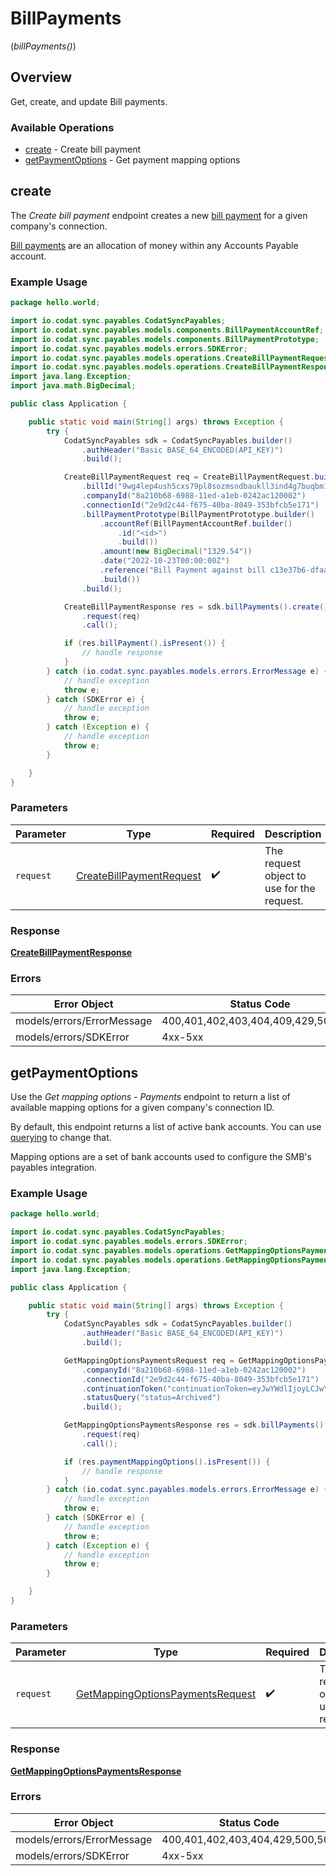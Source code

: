 # BillPayments
(*billPayments()*)

## Overview

Get, create, and update Bill payments.

### Available Operations

* [create](#create) - Create bill payment
* [getPaymentOptions](#getpaymentoptions) - Get payment mapping options

## create

The *Create bill payment* endpoint creates a new [bill payment](https://docs.codat.io/sync-for-payables-api#/schemas/BillPayment) for a given company's connection.

[Bill payments](https://docs.codat.io/sync-for-payables-api#/schemas/BillPayment) are an allocation of money within any Accounts Payable account.

### Example Usage

```java
package hello.world;

import io.codat.sync.payables.CodatSyncPayables;
import io.codat.sync.payables.models.components.BillPaymentAccountRef;
import io.codat.sync.payables.models.components.BillPaymentPrototype;
import io.codat.sync.payables.models.errors.SDKError;
import io.codat.sync.payables.models.operations.CreateBillPaymentRequest;
import io.codat.sync.payables.models.operations.CreateBillPaymentResponse;
import java.lang.Exception;
import java.math.BigDecimal;

public class Application {

    public static void main(String[] args) throws Exception {
        try {
            CodatSyncPayables sdk = CodatSyncPayables.builder()
                .authHeader("Basic BASE_64_ENCODED(API_KEY)")
                .build();

            CreateBillPaymentRequest req = CreateBillPaymentRequest.builder()
                .billId("9wg4lep4ush5cxs79pl8sozmsndbaukll3ind4g7buqbm1h2")
                .companyId("8a210b68-6988-11ed-a1eb-0242ac120002")
                .connectionId("2e9d2c44-f675-40ba-8049-353bfcb5e171")
                .billPaymentPrototype(BillPaymentPrototype.builder()
                    .accountRef(BillPaymentAccountRef.builder()
                        .id("<id>")
                        .build())
                    .amount(new BigDecimal("1329.54"))
                    .date("2022-10-23T00:00:00Z")
                    .reference("Bill Payment against bill c13e37b6-dfaa-4894-b3be-9fe97bda9f44")
                    .build())
                .build();

            CreateBillPaymentResponse res = sdk.billPayments().create()
                .request(req)
                .call();

            if (res.billPayment().isPresent()) {
                // handle response
            }
        } catch (io.codat.sync.payables.models.errors.ErrorMessage e) {
            // handle exception
            throw e;
        } catch (SDKError e) {
            // handle exception
            throw e;
        } catch (Exception e) {
            // handle exception
            throw e;
        }

    }
}
```

### Parameters

| Parameter                                                                       | Type                                                                            | Required                                                                        | Description                                                                     |
| ------------------------------------------------------------------------------- | ------------------------------------------------------------------------------- | ------------------------------------------------------------------------------- | ------------------------------------------------------------------------------- |
| `request`                                                                       | [CreateBillPaymentRequest](../../models/operations/CreateBillPaymentRequest.md) | :heavy_check_mark:                                                              | The request object to use for the request.                                      |

### Response

**[CreateBillPaymentResponse](../../models/operations/CreateBillPaymentResponse.md)**

### Errors

| Error Object                        | Status Code                         | Content Type                        |
| ----------------------------------- | ----------------------------------- | ----------------------------------- |
| models/errors/ErrorMessage          | 400,401,402,403,404,409,429,500,503 | application/json                    |
| models/errors/SDKError              | 4xx-5xx                             | \*\/*                               |


## getPaymentOptions

Use the *Get mapping options - Payments* endpoint to return a list of available mapping options for a given company's connection ID.

By default, this endpoint returns a list of active bank accounts. You can use [querying](https://docs.codat.io/using-the-api/querying) to change that.

Mapping options are a set of bank accounts used to configure the SMB's payables integration.

### Example Usage

```java
package hello.world;

import io.codat.sync.payables.CodatSyncPayables;
import io.codat.sync.payables.models.errors.SDKError;
import io.codat.sync.payables.models.operations.GetMappingOptionsPaymentsRequest;
import io.codat.sync.payables.models.operations.GetMappingOptionsPaymentsResponse;
import java.lang.Exception;

public class Application {

    public static void main(String[] args) throws Exception {
        try {
            CodatSyncPayables sdk = CodatSyncPayables.builder()
                .authHeader("Basic BASE_64_ENCODED(API_KEY)")
                .build();

            GetMappingOptionsPaymentsRequest req = GetMappingOptionsPaymentsRequest.builder()
                .companyId("8a210b68-6988-11ed-a1eb-0242ac120002")
                .connectionId("2e9d2c44-f675-40ba-8049-353bfcb5e171")
                .continuationToken("continuationToken=eyJwYWdlIjoyLCJwYWdlU2l6ZSI6MTAwLCJwYWdlQ291bnQiOjExfQ==")
                .statusQuery("status=Archived")
                .build();

            GetMappingOptionsPaymentsResponse res = sdk.billPayments().getPaymentOptions()
                .request(req)
                .call();

            if (res.paymentMappingOptions().isPresent()) {
                // handle response
            }
        } catch (io.codat.sync.payables.models.errors.ErrorMessage e) {
            // handle exception
            throw e;
        } catch (SDKError e) {
            // handle exception
            throw e;
        } catch (Exception e) {
            // handle exception
            throw e;
        }

    }
}
```

### Parameters

| Parameter                                                                                       | Type                                                                                            | Required                                                                                        | Description                                                                                     |
| ----------------------------------------------------------------------------------------------- | ----------------------------------------------------------------------------------------------- | ----------------------------------------------------------------------------------------------- | ----------------------------------------------------------------------------------------------- |
| `request`                                                                                       | [GetMappingOptionsPaymentsRequest](../../models/operations/GetMappingOptionsPaymentsRequest.md) | :heavy_check_mark:                                                                              | The request object to use for the request.                                                      |

### Response

**[GetMappingOptionsPaymentsResponse](../../models/operations/GetMappingOptionsPaymentsResponse.md)**

### Errors

| Error Object                    | Status Code                     | Content Type                    |
| ------------------------------- | ------------------------------- | ------------------------------- |
| models/errors/ErrorMessage      | 400,401,402,403,404,429,500,503 | application/json                |
| models/errors/SDKError          | 4xx-5xx                         | \*\/*                           |
